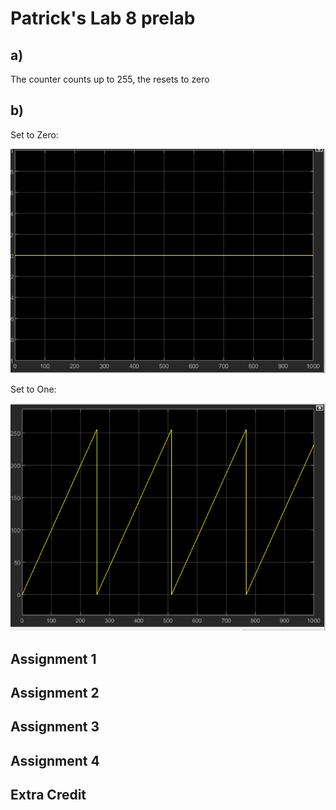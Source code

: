 # Patrick's Lab 8 prelab

## a)

The counter counts up to 255, the resets to zero

## b)

Set to Zero:

![set to zero](prelab_0.png)

Set to One:

![set to one](prelab_1.png)

## Assignment 1


## Assignment 2

## Assignment 3

## Assignment 4

## Extra Credit
